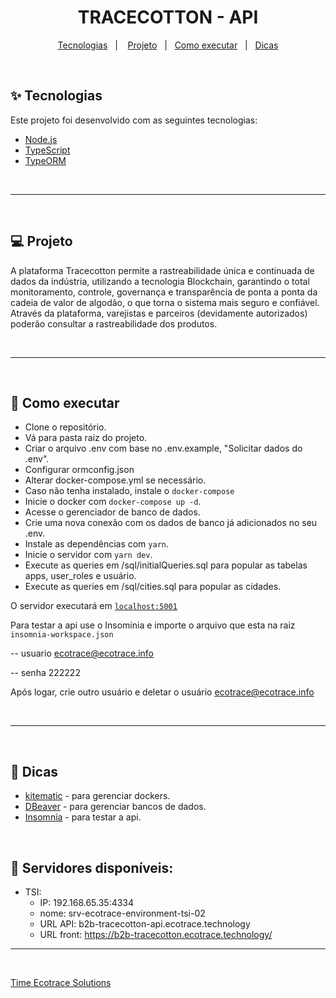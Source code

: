 <h1 align="center"> TRACECOTTON - API </h1>

<p align="center">
  <a href="#tecnologias">Tecnologias</a>&nbsp;&nbsp;&nbsp;|&nbsp;&nbsp;&nbsp;
  <a href="#projeto">Projeto</a>&nbsp;&nbsp;&nbsp;|&nbsp;&nbsp;&nbsp;<a href="#como-executar">Como executar</a>&nbsp;&nbsp;&nbsp;|&nbsp;&nbsp;&nbsp;<a href="#dicas">Dicas</a>
</p>

<br />

## ✨ Tecnologias

Este projeto foi desenvolvido com as seguintes tecnologias:

- [Node.js](https://nodejs.org/en/)
- [TypeScript](https://www.typescriptlang.org/)
- [TypeORM](https://typeorm.io/)

<br />

---

<br />

## 💻 Projeto

A plataforma Tracecotton permite a rastreabilidade única e continuada de dados da indústria, utilizando a tecnologia Blockchain, garantindo o total monitoramento, controle, governança e transparência de ponta a ponta da cadeia de valor de algodão, o que torna o sistema mais seguro e confiável. Através da plataforma, varejistas e parceiros (devidamente autorizados) poderão consultar a rastreabilidade dos produtos.

<br />

---

<br />

## 🚀 Como executar

- Clone o repositório.
- Vá para pasta raiz do projeto.
- Criar o arquivo .env com base no .env.example, "Solicitar dados do .env".
- Configurar ormconfig.json
- Alterar docker-compose.yml se necessário.
- Caso não tenha instalado, instale o `docker-compose`
- Inicie o docker com `docker-compose up -d`.
- Acesse o gerenciador de banco de dados.
- Crie uma nova conexão com os dados de banco já adicionados no seu .env.
- Instale as dependências com `yarn`.
- Inicie o servidor com `yarn dev`.
- Execute as queries em /sql/initialQueries.sql para popular as tabelas apps, user_roles e usuário.
- Execute as queries em /sql/cities.sql para popular as cidades.

O servidor executará em [`localhost:5001`](http://localhost:5001)

Para testar a api use o Insominia e importe o arquivo que esta na raiz `insomnia-workspace.json`

-- usuario ecotrace@ecotrace.info

-- senha 222222

Após logar, crie outro usuário e deletar o usuário ecotrace@ecotrace.info

<br />

---

<br />

## 🔖 Dicas

- [kitematic](https://github.com/docker/kitematic) - para gerenciar dockers.
- [DBeaver](https://dbeaver.io/download/) - para gerenciar bancos de dados.
- [Insomnia](https://insomnia.rest/download) - para testar a api.

<br />

## 🚨 Servidores disponíveis:

- TSI:
  - IP: 192.168.65.35:4334
  - nome: srv-ecotrace-environment-tsi-02
  - URL API: b2b-tracecotton-api.ecotrace.technology
  - URL front: https://b2b-tracecotton.ecotrace.technology/

---

<br />

[Time Ecotrace Solutions](https://ecotrace.info/)
